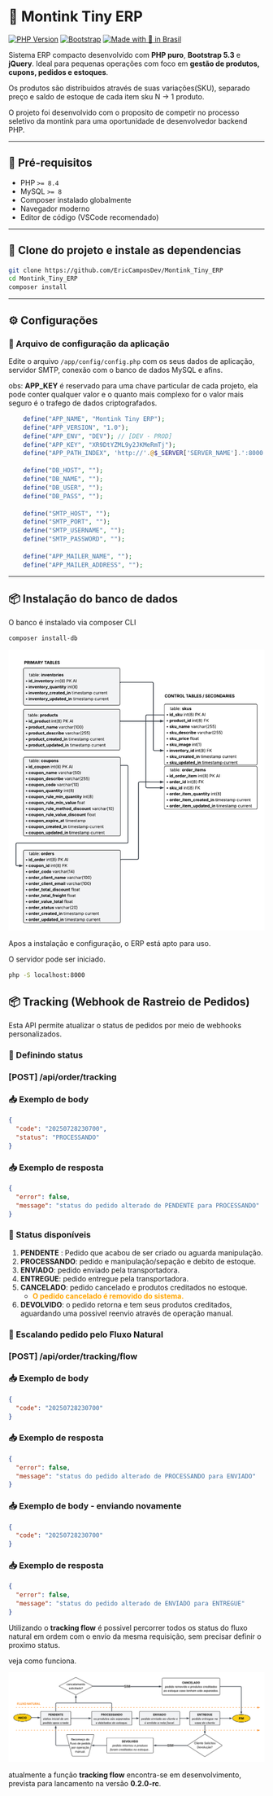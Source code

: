 # 🧮 Montink Tiny ERP

[![PHP Version](https://img.shields.io/badge/PHP-8.4-blue)](https://www.php.net/releases/8_4_0.php)
[![Bootstrap](https://img.shields.io/badge/Bootstrap-5.3-purple)](https://getbootstrap.com/)
[![Made with 💙 in Brasil](https://img.shields.io/badge/Feito%20com-amor%20no%20Brasil-green)](https://github.com/EricCamposDev)

Sistema ERP compacto desenvolvido com **PHP puro**, **Bootstrap 5.3** e **jQuery**. Ideal para pequenas operações com foco em **gestão de produtos, cupons,  pedidos e estoques**.

Os produtos são distribuidos através de suas variações(SKU), separado preço e saldo de estoque de cada item sku N -> 1 produto.

O projeto foi desenvolvido com o proposito de competir no processo seletivo da montink para uma oportunidade de desenvolvedor backend PHP.

---

## 🧬 Pré-requisitos

- PHP `>= 8.4`
- MySQL `>= 8`
- Composer instalado globalmente
- Navegador moderno
- Editor de código (VSCode recomendado)

---

## 🔗 Clone do projeto e instale as dependencias

```bash
git clone https://github.com/EricCamposDev/Montink_Tiny_ERP
cd Montink_Tiny_ERP
composer install
```

---

## ⚙️ Configurações

### 🔧 Arquivo de configuração da aplicação

Edite o arquivo `/app/config/config.php` com os seus dados de aplicação, servidor SMTP, conexão com o banco de dados MySQL e afins.

obs: **APP_KEY** é reservado para uma chave particular de cada projeto, ela pode conter qualquer valor e o quanto mais complexo for o valor mais seguro é o trafego de dados criptografados.

```php
    define("APP_NAME", "Montink Tiny ERP");
    define("APṔ_VERSION", "1.0");
    define("APP_ENV", "DEV"); // [DEV - PROD]
    define("APP_KEY", "XR9DtYZML9y2JKMeRmTj");
    define("APP_PATH_INDEX", 'http://'.@$_SERVER['SERVER_NAME'].':8000');

    define("DB_HOST", "");
    define("DB_NAME", "");
    define("DB_USER", "");
    define("DB_PASS", "");

    define("SMTP_HOST", "");
    define("SMTP_PORT", "");
    define("SMTP_USERNAME", "");
    define("SMTP_PASSWORD", "");

    define("APP_MAILER_NAME", "");
    define("APP_MAILER_ADDRESS", "");
```

---

## 📦 Instalação do banco de dados

O banco é instalado via composer CLI

```bash
composer install-db
```

![Modelagem de banco](public/images/tiny-diagram.png)

Apos a instalação e configuração, o ERP está apto para uso.

O servidor pode ser iniciado.

```bash
php -S localhost:8000
```

## 📦 Tracking (Webhook de Rastreio de Pedidos)

Esta API permite atualizar o status de pedidos por meio de webhooks personalizados.

### 🔗 Definindo status

### [POST] /api/order/tracking


### 📥 Exemplo de body

```json
{
  "code": "20250728230700",
  "status": "PROCESSANDO"
}
```

### 📥 Exemplo de resposta

```json
{
  "error": false,
  "message": "status do pedido alterado de PENDENTE para PROCESSANDO"
}
```

### 🧾 Status disponíveis
1. __PENDENTE__ : Pedido que acabou de ser criado ou aguarda manipulação.
2. __PROCESSANDO__: pedido e manipulação/sepação e debito de estoque.
3. __ENVIADO__: pedido enviado pela transportadora.
4. __ENTREGUE__: pedido entregue pela transportadora.
5. __CANCELADO__: pedido cancelado e produtos creditados no estoque.
    - <b style="color: orange;">O pedido cancelado é removido do sistema.</b>
6. __DEVOLVIDO__: o pedido retorna  e tem seus produtos creditados, aguardando uma possivel reenvio através de operação manual.


### 🔗 Escalando pedido pelo Fluxo Natural

### [POST] /api/order/tracking/flow


### 📥 Exemplo de body

```json
{
  "code": "20250728230700"
}
```
### 📥 Exemplo de resposta

```json
{
  "error": false,
  "message": "status do pedido alterado de PROCESSANDO para ENVIADO"
}
```

### 📥 Exemplo de body - enviando novamente

```json
{
  "code": "20250728230700"
}
```
### 📥 Exemplo de resposta

```json
{
  "error": false,
  "message": "status do pedido alterado de ENVIADO para ENTREGUE"
}
```

Utilizando o __tracking flow__ é possivel percorrer todos os status do fluxo natural em ordem com o envio da mesma requisição, sem precisar definir o proximo status.

veja como funciona.

![Fluxo de pedido - Ciclo de vida](public/images/order-workflow.png)

atualmente a função __tracking flow__ encontra-se em desenvolvimento, prevista para lancamento na versão __0.2.0-rc__.